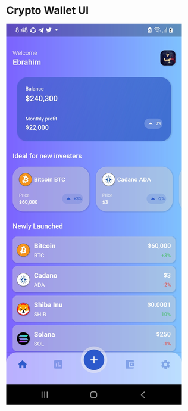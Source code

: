 <h1>Crypto Wallet UI</h1>

![ScreenShot](https://github.com/Ebrahim1133/Crypto-Wallet-UI-App-Using-Flutter/blob/master/Screenshot_20220402-204815.jpg)

